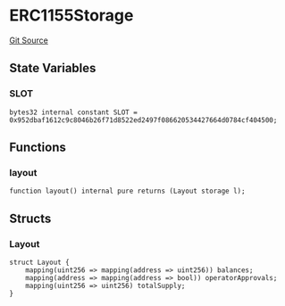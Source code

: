 # ERC1155Storage
[Git Source](https://github.com/0xStation/0xrails/blob/7b2d3363f0d5023623fd16114b60a38cf52ce246/src/cores/ERC1155/ERC1155Storage.sol)


## State Variables
### SLOT

```solidity
bytes32 internal constant SLOT = 0x952dbaf1612c9c8046b26f71d8522ed2497f086620534427664d0784cf404500;
```


## Functions
### layout


```solidity
function layout() internal pure returns (Layout storage l);
```

## Structs
### Layout

```solidity
struct Layout {
    mapping(uint256 => mapping(address => uint256)) balances;
    mapping(address => mapping(address => bool)) operatorApprovals;
    mapping(uint256 => uint256) totalSupply;
}
```

